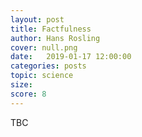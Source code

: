 ```yaml
---
layout: post
title: Factfulness
author: Hans Rosling
cover: null.png
date:   2019-01-17 12:00:00
categories: posts
topic: science
size: 
score: 8
---
```


TBC